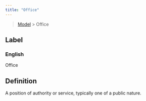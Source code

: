 ```yaml
---
title: "Office"
---
```


> [Model](./../) > Office

## Label

### English
Office


## Definition
A position of authority or service, typically one of a public nature. 


    
